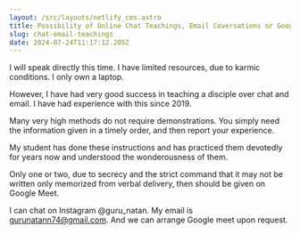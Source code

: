 ```yaml
---
layout: /src/layouts/netlify_cms.astro
title: Possibility of Online Chat Teachings, Email Coversations or Google Meet
slug: chat-email-teachings
date: 2024-07-24T11:17:12.205Z
---
```

I will speak directly this time. I have limited resources, due to karmic conditions. I only own a laptop. 

However, I have had very good success in teaching a disciple over chat and email. I have had experience with this since 2019. 

Many very high methods do not require demonstrations. You simply need the information given in a timely order, and then report your experience.

My student has done these instructions and has practiced them devotedly for years now and understood the wonderousness of them.

Only one or two, due to secrecy and the strict command that it may not be written only memorized from verbal delivery, then should be given on Google Meet.

I can chat on Instagram @guru_natan. My email is gurunatann74@gmail.com. And we can arrange Google meet upon request.